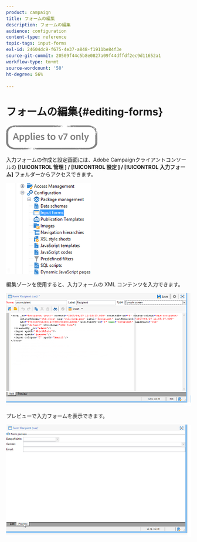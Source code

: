 ```yaml
---
product: campaign
title: フォームの編集
description: フォームの編集
audience: configuration
content-type: reference
topic-tags: input-forms
exl-id: 24604dc9-f675-4e37-a848-f1911be84f3e
source-git-commit: 20509f44c5b8e0827a09f44dffdf2ec9d11652a1
workflow-type: tm+mt
source-wordcount: '50'
ht-degree: 56%

---
```


# フォームの編集{#editing-forms}

![](../../assets/v7-only.svg)

入力フォームの作成と設定画面には、Adobe Campaignクライアントコンソールの **[!UICONTROL 管理 ] / [!UICONTROL  設定 ] / [!UICONTROL  入力フォーム]** フォルダーからアクセスできます。

![](assets/d_ncs_integration_form_arbo.png)

編集ゾーンを使用すると、入力フォームの XML コンテンツを入力できます。

![](assets/d_ncs_integration_form_edit.png)

プレビューで入力フォームを表示できます。

![](assets/d_ncs_integration_form_preview.png)
